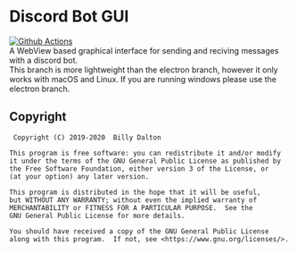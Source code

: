 # Discord Bot GUI
[![Github Actions](https://github.com/Xnopyt/discord-bot-gui/workflows/Build/badge.svg)](https://github.com/Xnopyt/discord-bot-gui/actions) <br />
A WebView based graphical interface for sending and reciving messages with a discord bot. <br />
This branch is more lightweight than the electron branch, however it only works with macOS and Linux. If you are running windows please use the electron branch.


## Copyright
```
 Copyright (C) 2019-2020  Billy Dalton

This program is free software: you can redistribute it and/or modify
it under the terms of the GNU General Public License as published by
the Free Software Foundation, either version 3 of the License, or
(at your option) any later version.

This program is distributed in the hope that it will be useful,
but WITHOUT ANY WARRANTY; without even the implied warranty of
MERCHANTABILITY or FITNESS FOR A PARTICULAR PURPOSE.  See the
GNU General Public License for more details.

You should have received a copy of the GNU General Public License
along with this program.  If not, see <https://www.gnu.org/licenses/>.
```

